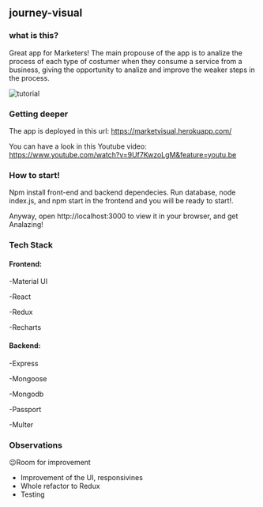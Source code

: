 ## journey-visual

### what is this?

Great app for Marketers! The main propouse of the app is to analize the process of each type of costumer when they consume a service from a business, giving the opportunity to analize and improve the weaker steps in the process.

![tutorial](https://user-images.githubusercontent.com/58423269/77820740-ae755180-70e4-11ea-96fb-3d9b1cbc7a5c.png)

### Getting deeper

The app is deployed in this url: https://marketvisual.herokuapp.com/

You can have a look in this Youtube video: https://www.youtube.com/watch?v=9Uf7KwzoLgM&feature=youtu.be

### How to start!

Npm install front-end and backend dependecies. Run database, node index.js, and npm start in the frontend and you will be ready to start!.

Anyway, open http://localhost:3000 to view it in your browser, and get Analazing!


### Tech Stack

#### Frontend:

  -Material UI
  
  -React
  
  -Redux
  
  -Recharts
 
#### Backend:

  -Express
  
  -Mongoose
  
  -Mongodb
  
  -Passport
  
  -Multer

### Observations

😉Room for improvement

* Improvement of the UI, responsivines
* Whole refactor to Redux
* Testing




